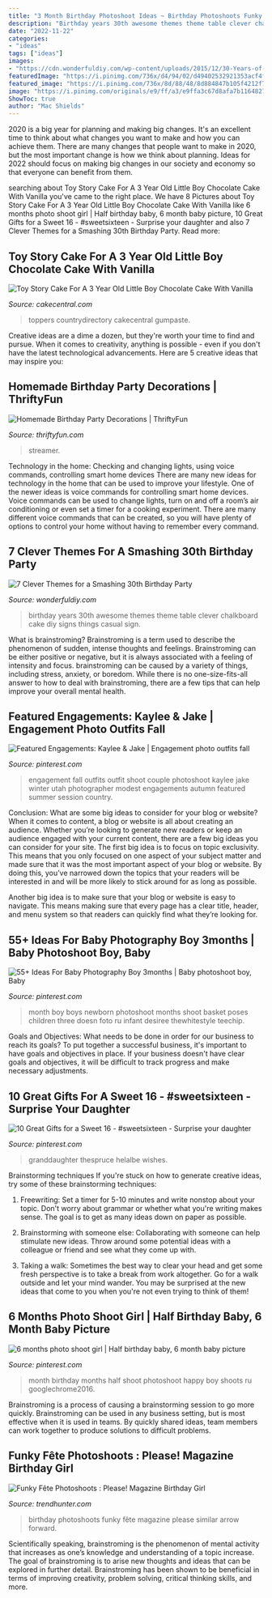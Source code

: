 ```yaml
---
title: "3 Month Birthday Photoshoot Ideas ~ Birthday Photoshoots Funky Fête Magazine Please Similar Arrow Forward"
description: "Birthday years 30th awesome themes theme table clever chalkboard cake diy signs things casual sign"
date: "2022-11-22"
categories:
- "ideas"
tags: ["ideas"]
images:
- "https://cdn.wonderfuldiy.com/wp-content/uploads/2015/12/30-Years-of-Awesome.jpg"
featuredImage: "https://i.pinimg.com/736x/d4/94/02/d49402532921353acf4f924e6f79040c.jpg"
featured_image: "https://i.pinimg.com/736x/8d/88/48/8d884847b105f4212f7741867256f77f--engagement-pictures-fall-engagement-photos-outfit.jpg"
image: "https://i.pinimg.com/originals/e9/ff/a3/e9ffa3c67d8afa7b11648276664991f5.jpg"
ShowToc: true
author: "Mac Shields"
---
```



2020 is a big year for planning and making big changes. It's an excellent time to think about what changes you want to make and how you can achieve them.
There are many changes that people want to make in 2020, but the most important change is how we think about planning. Ideas for 2022 should focus on making big changes in our society and economy so that everyone can benefit from them.

	

		
searching about Toy Story Cake For A 3 Year Old Little Boy Chocolate Cake With Vanilla you've came to the right place. We have 8 Pictures about Toy Story Cake For A 3 Year Old Little Boy Chocolate Cake With Vanilla like 6 months photo shoot girl | Half birthday baby, 6 month baby picture, 10 Great Gifts for a Sweet 16 - #sweetsixteen - Surprise your daughter and also 7 Clever Themes for a Smashing 30th Birthday Party. Read more:
		
    
## Toy Story Cake For A 3 Year Old Little Boy Chocolate Cake With Vanilla

<img loading=lazy src="https://cdn001.cakecentral.com/gallery/2015/03/900_873645cavm_toy-story-cake-for-a-3-year-old-little-boy-chocolate-cake-with-vanilla-buttercream-fondantgumpaste-decorations-and-toy-toppers.jpg" onerror="this.onerror=null;this.src='https://tse3.mm.bing.net/th?id=OIP.sOOLfA8sDDbSylVnixnF5wHaLH&amp;pid=15.1';" alt="Toy Story Cake For A 3 Year Old Little Boy Chocolate Cake With Vanilla">

_Source: cakecentral.com_

>toppers countrydirectory cakecentral gumpaste. 

	

Creative ideas are a dime a dozen, but they're worth your time to find and pursue. When it comes to creativity, anything is possible - even if you don't have the latest technological advancements. Here are 5 creative ideas that may inspire you: 

    
## Homemade Birthday Party Decorations | ThriftyFun

<img loading=lazy src="https://img.thrfun.com/img/112/624/birthday_balloon_and_streamer_curtain_m6.jpg" onerror="this.onerror=null;this.src='https://tse1.mm.bing.net/th?id=OIP.zXOlgPpQOFN8xjA818hwtgHaJ4&amp;pid=15.1';" alt="Homemade Birthday Party Decorations | ThriftyFun">

_Source: thriftyfun.com_

>streamer. 

	

Technology in the home: Checking and changing lights, using voice commands, controlling smart home devices
There are many new ideas for technology in the home that can be used to improve your lifestyle. One of the newer ideas is voice commands for controlling smart home devices. Voice commands can be used to change lights, turn on and off a room’s air conditioning or even set a timer for a cooking experiment. There are many different voice commands that can be created, so you will have plenty of options to control your home without having to remember every command.

    
## 7 Clever Themes For A Smashing 30th Birthday Party

<img loading=lazy src="https://cdn.wonderfuldiy.com/wp-content/uploads/2015/12/30-Years-of-Awesome.jpg" onerror="this.onerror=null;this.src='https://tse1.mm.bing.net/th?id=OIP.km361-w5dlHm2YS1mZHEmQHaE7&amp;pid=15.1';" alt="7 Clever Themes for a Smashing 30th Birthday Party">

_Source: wonderfuldiy.com_

>birthday years 30th awesome themes theme table clever chalkboard cake diy signs things casual sign. 

	

What is brainstroming?
Brainstroming is a term used to describe the phenomenon of sudden, intense thoughts and feelings. Brainstroming can be either positive or negative, but it is always associated with a feeling of intensity and focus. brainstroming can be caused by a variety of things, including stress, anxiety, or boredom. While there is no one-size-fits-all answer to how to deal with brainstroming, there are a few tips that can help improve your overall mental health.

    
## Featured Engagements: Kaylee &amp; Jake | Engagement Photo Outfits Fall

<img loading=lazy src="https://i.pinimg.com/736x/8d/88/48/8d884847b105f4212f7741867256f77f--engagement-pictures-fall-engagement-photos-outfit.jpg" onerror="this.onerror=null;this.src='https://tse1.mm.bing.net/th?id=OIP.S9coO1PuIRO7Oqt8r7nPeAHaLI&amp;pid=15.1';" alt="Featured Engagements: Kaylee &amp; Jake | Engagement photo outfits fall">

_Source: pinterest.com_

>engagement fall outfits outfit shoot couple photoshoot kaylee jake winter utah photographer modest engagements autumn featured summer session country. 

	

Conclusion: What are some big ideas to consider for your blog or website?
When it comes to content, a blog or website is all about creating an audience. Whether you’re looking to generate new readers or keep an audience engaged with your current content, there are a few big ideas you can consider for your site. 
The first big idea is to focus on topic exclusivity. This means that you only focused on one aspect of your subject matter and made sure that it was the most important aspect of your blog or website. By doing this, you’ve narrowed down the topics that your readers will be interested in and will be more likely to stick around for as long as possible. 

Another big idea is to make sure that your blog or website is easy to navigate. This means making sure that every page has a clear title, header, and menu system so that readers can quickly find what they’re looking for.

    
## 55+ Ideas For Baby Photography Boy 3months | Baby Photoshoot Boy, Baby

<img loading=lazy src="https://i.pinimg.com/736x/d4/94/02/d49402532921353acf4f924e6f79040c.jpg" onerror="this.onerror=null;this.src='https://tse3.mm.bing.net/th?id=OIP.fCyKYj9ZSGDYBr_yiDe5lgAAAA&amp;pid=15.1';" alt="55+ Ideas For Baby Photography Boy 3months | Baby photoshoot boy, Baby">

_Source: pinterest.com_

>month boy boys newborn photoshoot months shoot basket poses children three doesn foto ru infant desiree thewhitestyle teechip. 

	

Goals and Objectives: What needs to be done in order for our business to reach its goals?
To put together a successful business, it's important to have goals and objectives in place. If your business doesn't have clear goals and objectives, it will be difficult to track progress and make necessary adjustments.

    
## 10 Great Gifts For A Sweet 16 - #sweetsixteen - Surprise Your Daughter

<img loading=lazy src="https://i.pinimg.com/originals/6e/aa/a5/6eaaa523f2257f980cd27613ec6d8d5f.jpg" onerror="this.onerror=null;this.src='https://tse3.mm.bing.net/th?id=OIP.i_GC5ZTDXdQdp7mLqO0MEAAAAA&amp;pid=15.1';" alt="10 Great Gifts for a Sweet 16 - #sweetsixteen - Surprise your daughter">

_Source: pinterest.com_

>granddaughter thespruce helalbe wishes. 

	

Brainstorming techniques
If you're stuck on how to generate creative ideas, try some of these brainstorming techniques:
1. Freewriting: Set a timer for 5-10 minutes and write nonstop about your topic. Don't worry about grammar or whether what you're writing makes sense. The goal is to get as many ideas down on paper as possible.

2. Brainstorming with someone else: Collaborating with someone can help stimulate new ideas. Throw around some potential ideas with a colleague or friend and see what they come up with.

3. Taking a walk: Sometimes the best way to clear your head and get some fresh perspective is to take a break from work altogether. Go for a walk outside and let your mind wander. You may be surprised at the new ideas that come to you when you're not even trying to think of them!

    
## 6 Months Photo Shoot Girl | Half Birthday Baby, 6 Month Baby Picture

<img loading=lazy src="https://i.pinimg.com/originals/e9/ff/a3/e9ffa3c67d8afa7b11648276664991f5.jpg" onerror="this.onerror=null;this.src='https://tse1.mm.bing.net/th?id=OIP.9xffvLe_Or14C12ginYsMQHaJ4&amp;pid=15.1';" alt="6 months photo shoot girl | Half birthday baby, 6 month baby picture">

_Source: pinterest.com_

>month birthday months half shoot photoshoot happy boy shoots ru googlechrome2016. 

	

Brainstroming is a process of causing a brainstorming session to go more quickly. Brainstroming can be used in any business setting, but is most effective when it is used in teams. By quickly shared ideas, team members can work together to produce solutions to difficult problems.

    
## Funky Fête Photoshoots : Please! Magazine Birthday Girl

<img loading=lazy src="http://cdn.trendhunterstatic.com/thumbs/please-magazine-birthday-girl.jpeg" onerror="this.onerror=null;this.src='https://tse3.mm.bing.net/th?id=OIP.p6d167NKtJ-QXTo6crMF8wHaKd&amp;pid=15.1';" alt="Funky Fête Photoshoots : Please! Magazine Birthday Girl">

_Source: trendhunter.com_

>birthday photoshoots funky fête magazine please similar arrow forward. 

	

Scientifically speaking, brainstroming is the phenomenon of mental activity that increases as one’s knowledge and understanding of a topic increase. The goal of brainstroming is to arise new thoughts and ideas that can be explored in further detail. Brainstroming has been shown to be beneficial in terms of improving creativity, problem solving, critical thinking skills, and more.

